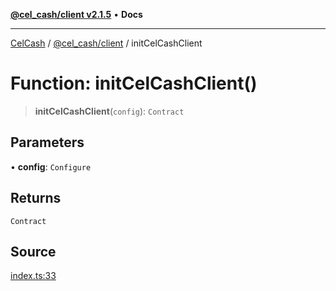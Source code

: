 [**@cel_cash/client v2.1.5**](../README.md) • **Docs**

***

[CelCash](../../../README.md) / [@cel\_cash/client](../README.md) / initCelCashClient

# Function: initCelCashClient()

> **initCelCashClient**(`config`): `Contract`

## Parameters

• **config**: `Configure`

## Returns

`Contract`

## Source

[index.ts:33](https://github.com/Pyxlab/celcash/blob/9dbc7013720b05f34ded33140fbf1d827b403eea/packages/client/src/index.ts#L33)
